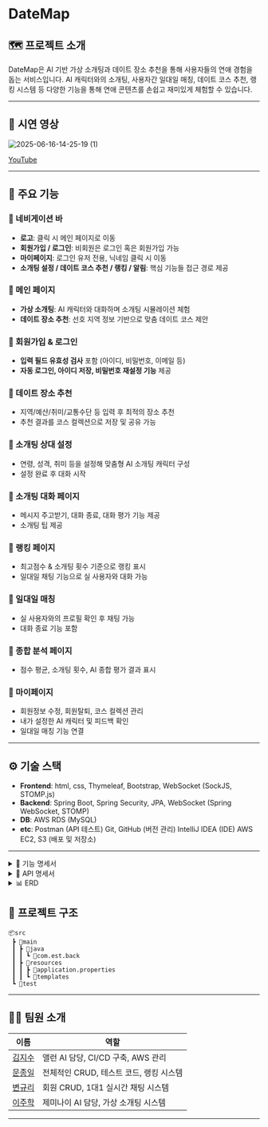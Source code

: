 # DateMap

## 🗺️ 프로젝트 소개

DateMap은 AI 기반 가상 소개팅과 데이트 장소 추천을 통해 사용자들의 연애 경험을 돕는 서비스입니다. AI 캐릭터와의 소개팅, 사용자간 일대일 매칭, 데이트 코스 추천, 랭킹 시스템 등 다양한 기능을 통해 연애 콘텐츠를 손쉽고 재미있게 체험할 수 있습니다.

---
## 🎥 시연 영상

![2025-06-16-14-25-19 (1)](https://github.com/user-attachments/assets/ed82df7c-f60d-465a-8bdc-129a1e29bf55)

[YouTube](https://www.youtube.com/watch?v=00T_Zzqtlj8)

---

## 📌 주요 기능

### 🔹 네비게이션 바

* **로고**: 클릭 시 메인 페이지로 이동
* **회원가입 / 로그인**: 비회원은 로그인 혹은 회원가입 가능
* **마이페이지**: 로그인 유저 전용, 닉네임 클릭 시 이동
* **소개팅 설정 / 데이트 코스 추천 / 랭킹 / 알림**: 핵심 기능들 접근 경로 제공

### 🔹 메인 페이지

* **가상 소개팅**: AI 캐릭터와 대화하며 소개팅 시뮬레이션 체험
* **데이트 장소 추천**: 선호 지역 정보 기반으로 맞춤 데이트 코스 제안

### 🔹 회원가입 & 로그인

* **입력 필드 유효성 검사** 포함 (아이디, 비밀번호, 이메일 등)
* **자동 로그인, 아이디 저장, 비밀번호 재설정 기능** 제공

### 🔹 데이트 장소 추천

* 지역/예산/취미/교통수단 등 입력 후 최적의 장소 추천
* 추천 결과를 코스 컬렉션으로 저장 및 공유 가능

### 🔹 소개팅 상대 설정

* 연령, 성격, 취미 등을 설정해 맞춤형 AI 소개팅 캐릭터 구성
* 설정 완료 후 대화 시작

### 🔹 소개팅 대화 페이지

* 메시지 주고받기, 대화 종료, 대화 평가 기능 제공
* 소개팅 팁 제공

### 🔹 랭킹 페이지

* 최고점수 & 소개팅 횟수 기준으로 랭킹 표시
* 일대일 채팅 기능으로 실 사용자와 대화 가능

### 🔹 일대일 매칭

* 실 사용자와의 프로필 확인 후 채팅 가능
* 대화 종료 기능 포함

### 🔹 종합 분석 페이지

* 점수 평균, 소개팅 횟수, AI 종합 평가 결과 표시

### 🔹 마이페이지

* 회원정보 수정, 회원탈퇴, 코스 컬렉션 관리
* 내가 설정한 AI 캐릭터 및 피드백 확인
* 일대일 매칭 기능 연결

---

## ⚙️ 기술 스택

* **Frontend**: html, css, Thymeleaf, Bootstrap, WebSocket (SockJS, STOMP.js)
* **Backend**: Spring Boot, Spring Security, JPA, WebSocket (Spring WebSocket, STOMP)
* **DB**: AWS RDS (MySQL)
* **etc**: Postman (API 테스트)
  Git, GitHub (버전 관리)
  IntelliJ IDEA (IDE)
  AWS EC2, S3 (배포 및 저장소)

---
<details>
<summary> 📑 기능 명세서 </summary>

네비바

| No. | 구분 | 기능 | 설명 |
| --- | --- | --- | --- |
| 1 | 헤더 | 로고 | 클릭 시 메인 페이지로 이동 |
| 2 |  | 회원가입, 로그인 | 회원 가입 또는 로그인 페이지로 이동 |
| 3 |  | 마이페이지 | 로그인 후 닉네임 클릭시 이동 |
| 4 |  | 소개팅 설정 |  |
| 5 |  | 데이트 코스 추천 | 사용자의 선호 지역에 맞게 추천 |
| 6 |  | 랭킹 |  |
| 7 |  | 알림 | 일대일 채팅방 알림 |

메인페이지

| No. | 항목 | 설명 |
| --- | --- | --- |
| 8 | 가상 소개팅 | AI와 채팅하는 페이지 |
| 9 |  | 가상 소개팅 설정 |
| 10 | 데이트 장소 추천 | 데이트 장소 페이지 |
| 11 |  | 데이트 장소 설정 |

회원 가입

| No. | 항목 | 설명 | 유효성 |
| --- | --- | --- | --- |
| 12 | 아이디 | 로그인에 사용할 ID 입력 |  필수, 특수 문자/ 공백 사용 불가, 영문 + 숫자 최대 12자, 변경 및 중복 불가 |
| 13 | 닉네임 | 닉네임 입력 | 한글/영문/숫자 최대 8자 |
| 14 | 이메일 | 이메일 주소 입력 | 필수 |
| 15 | 비밀번호 | 비밀번호 입력 | 필수, 영문 + 숫자 포함 최대 20자 |
| 16 | 비밀번호 확인 | 비밀번호 재입력 | 비밀번호 일치 확인 |
| 17 | 성별 | 성별 선택 |  |
| 18 | 생년월일 | 연도, 월, 일 입력 |  |
| 19 | 선호 지역 | 사용자의 선호지역 중심으로 메인페이지 코스 컬렉션 추천 (최대 2개까지) |  |
| 20 | 약관 동의 | 이용약관, 개인정보처리방침 |  |
| 21 | 회원 가입 | 유효성 통과 시 회원 가입 disabled 해제 |  |
| 22 | 로그인 링크 | 회원가입 후 로그인 페이지로 이동 |  |

로그인 페이지

| No. | 항목 | 설명 | 유효성 |
| --- | --- | --- | --- |
| 23 | 아이디(이메일) 입력 | 아이디(이메일) 입력 필드 | 필수, 공백 불가 |
| 24 | 비밀번호 입력 | 비밀번호 입력 필드 | 필수 |
| 25 | 아이디 저장 | 로그인 한 아이디 저장 | 선택(체크 박스) |
| 26 | 아이디 찾기 | 닉네임과 이메일 입력을 통해 찾기 |  |
| 27 | 비밀번호 재설정 | 아이디와 이메일 입력을 통해 재설정 |  |
| 28 | 로그인 버튼 | 로그인 요청 | 아이디/비번 모두 입력 시 버튼 활성화 |
| 29 | 회원 가입 버튼 | 회원 가입 페이지로 이동 |  |

데이트 장소 추천 설정 페이지

| No. | 항목 | 설명 |
| --- | --- | --- |
| 30 | 지역 | 선호 지역 / 지역 정보만으로도 코스짜기 가능 |
| 31 | 예산 | 데이트 비용 |
| 32 | 취미 | 커플의 취미 |
| 33 | 데이트 날짜 | 데이트 날짜 |
| 34 | 교통수단 | 어떤 교통수단을 이용하는지 (버스, 지하철 등등) |

데이트 장소 추천 페이지

| No. | 항목 | 설명 |
| --- | --- | --- |
| 35 | 지역 | 데이트 지역 |
| 36 | 장소 | 데이트 장소 |
| 37 | 설명 | 장소에 대한 설명 |
| 38 | 저장하기 | 코스 콜렉션으로 만들기 / 제목과 사진을 기입 후 저장 |
| 39 | 공유 | url 공유하기 |
| 40 | 뒤로가기 | 데이트 장소 추천 설정 페이지로 돌아감 |

소개팅 상대방 설정 페이지

| No. | 항목 | 설명 |
| --- | --- | --- |
| 41 | 대화 상대 설정 | 캐릭터 프리셋 및 커스텀 가능 |
| 42 | 나이 | 연령대별로 설정 / 20대부터 50대까지 설정 |
| 43 | 성격 | 성격 설정: 내향적, 외향적 |
| 44 | 취미 | 취미 선택 : 운동, 반려동물, 게임, 드라이브, 술 , 독서 등 |
| 45 | 사진 | 상대방 이미지 설정 |
| 46 | 대화 시작 | 설정한 상대방과 대화 시작 / 나이, 성격,취미를 기반으로 대화 |

소개팅(대화) 페이지

| No. | 항목 | 설명 | 세부 정보 |
| --- | --- | --- | --- |
| 47 | 채팅 | 상대방과 대화 | 상대방이 보낸 메시지와 사용자가 보낸 메시지를 확인 |
| 48 | 메시지 전송 | 상대방에게 메시지 전송 | 상대방에게 메시지 전송 |
| 49 | 대화 종료 | 대화를 종료 | 현재 상대방과의 대화를 종료, 이어서 대화 불가 |
| 50 | 평가 하기 | 전체적인 대화 내용 평가 | 사용자와 AI의 대화를 전체적으로 평가하여 대화를 잘 했는지 평가 |
| 51 | 팁 | 소개팅 팁 제공 |  |

랭킹 페이지

| No. | 항목 | 설명 | 세부 정보 |
| --- | --- | --- | --- |
| 52 | 랭킹 | 10등까지 등수 표시 | 최고 점수 , 소개팅 횟수 기준 |
| 53 | 랭킹 분류 | 최고 점수, 소개팅 횟수로 랭킹 기준 설정 | 점수가 높은 순으로 정렬하거나 , 소개팅기능을 사용한 횟수로 정렬 |
| 54 | 일대일 채팅 | 랭킹에 등록 되어있는 사용자와 일대일 채팅 가능 |  |

일대일 매칭 페이지 

| No. | 항목 | 설명 |
| --- | --- | --- |
| 55 | 프로필  | 상대방과 내 프로필 표시 |
| 56 | 채팅 | 일대일 채팅 |
| 57 | 대화 종료 | 대화 종료 |

종합 분석 페이지

| No. | 항목 | 설명 |
| --- | --- | --- |
| 58 | 점수 | 받은 점수들의 평균 |
| 59 | 소개팅 횟수 | 소개팅한 횟수 |
| 60 | 종합 평가 | ai의 종합 평가 |

마이페이지

| No. | 항목 | 설명 |
| --- | --- | --- |
| 61 | 회원 정보 수정 | 프로필 이미지, 아이디, 이메일 등등 수정 가능 |
| 62 | 회원 탈퇴 |  |
| 63 | 종합 분석 평가 | 종합 분석 평가 페이지로 이동 |
| 64 | 코스 컬렉션 | 나의 데이트 코스 추천 컬렉션(이미지 수정, 코스 삭제 가능) |
| 65 | 소개팅 상대 | 지금까지 한 ai 소개팅 상대 & 피드백 |
| 66 | 매칭 서비스 | 현재 가입되어 있는 이성의 사용자들과 일대일 채팅 가능 |

</details>

<details>
<summary> 📖 API 명세서 </summary>

회원 CRUD(로그인/회원가입/마이페이지)

User

| 🏷NAME | ⚙METHOD | 📎URL | 📖DESCRIPTION |
| --- | --- | --- | --- |
| 로그인 페이지 진입 | GET | /login | 쿠키에 저장된 ID 확인 후 로그인 페이지 렌더링 |
| 로그인 요청 처리 | POST | /login | 로그인 및 세션 저장 + rememberMe 처리 |
| 로그아웃 | GET | /logout | 세션 무효화 후 메인 페이지로 이동 |
| 회원가입 페이지 진입 | GET | /join | 회원가입 입력 폼 페이지 렌더링 |
| 회원가입 요청 처리 | POST | /join | 회원가입 입력 검증 및 가입 처리 |
| 아이디 중복 확인 | GET | /api/user/checkUserId | userId 중복 여부 확인 |
| 닉네임 중복 확인 | GET | /api/user/checkNickName | nickName 중복 여부 확인 |
| 이메일 중복 확인 | GET | /api/user/checkEmail | email 중복 여부 확인 |
| 회원가입 API 처리 | POST | /api/user | 회원가입 요청 처리 (API 방식) |
| 아이디 찾기 | POST | /api/user/findId | 이름과 이메일로 아이디 찾기 |
| 비밀번호 재설정 본인확인 | POST | /api/user/verifyPassword | 아이디+이메일로 비밀번호 재설정 본인 확인 |
| 비밀번호 재설정 | POST | /api/user/resetPassword | usn으로 비밀번호 변경 |
| 내 프로필 조회 | GET | /api/user/profile | 로그인된 유저의 정보 반환 (API) |
| 내 프로필 수정 | PATCH | /api/user/profile | 유저 정보 및 이미지 수정 (multipart/form-data) |
| 회원 탈퇴 | DELETE | /api/user/{usn} | 로그인 유저 본인의 계정 탈퇴 처리 |
| 프로필 수정 페이지 진입 | GET | /profile/edit | 현재 유저의 정보를 폼에 미리 담아 렌더링 |

blind_date 소개팅 상대 CRUD

| 🏷NAME | ⚙METHOD | 📎URL | 📖DESCRIPTION |
| --- | --- | --- | --- |
| 파트너 조회 | GET | /api/partner/{id} | ID로 특정 파트너 정보 조회 |
| 파트너 삭제 | DELETE | /api/partner/{id} | ID로 특정 파트너 삭제 (채팅방과 연결된 경우 주의 필요) |
| 파트너 조건 설정 페이지  | GET | /partner-setting | 로그인한 사용자가 데이트 조건 설정 페이지로 이동 |

date_recommend

| 🏷NAME | ⚙METHOD | 📎URL | 📖DESCRIPTION |
| --- | --- | --- | --- |
| 추천 코스 생성 | POST | /api/recommend | 새로운 추천 코스 등록, 이미지 업로드 포함 |
| 추천 코스 전체 조회 | GET | /api/recommend | 저장된 모든 추천 코스 목록 조회 |
| 추천 코스 단건 조회 | GET | /api/recommend/{id} | ID로 특정 추천 코스 조회 |
| 추천 코스 전체 삭제 | DELETE | /api/recommend | 모든 추천 코스를 삭제 |
| 추천 코스 단건 삭제 | DELETE | /api/recommend/{id} | ID로 특정 추천 코스를 삭제 |
| 추천 코스 이미지 수정 | PATCH | /api/recommend/{id} | ID로 특정 추천 코스의 이미지 파일 수정 |
| 추천 코스 상세 페이지 보기 | GET | /recommend/place/{id} | 추천 코스 ID에 해당하는 상세 정보 페이지 렌더링 |

ranking

| 🏷NAME | ⚙METHOD | 📎URL | 📖DESCRIPTION |
| --- | --- | --- | --- |
| 전체 랭킹 조회 | GET | /api/ranking | 기본 랭킹 정보 조회 |
| 점수 기반 랭킹 조회 | GET | /api/ranking/score | 점수 기준 랭킹 정보 조회 |
| 참여 횟수 랭킹 조회 | GET | /api/ranking/count | 소개팅 참여 횟수 기준 랭킹 조회 |
| 랭킹 페이지 진입 | GET | /ranking | 점수 기준 랭킹 리스트를 HTML 페이지로 렌더링 |

analyze

| 🏷NAME | ⚙METHOD | 📎URL | 📖DESCRIPTION |
| --- | --- | --- | --- |
| 종합분석 | GET | /analyze | 모든 피드백을 기준으로 종합평가 |

blind_date_chat

| 🏷NAME | ⚙METHOD | 📎URL | 📖DESCRIPTION |
| --- | --- | --- | --- |
| 메시지 전송 | POST | /api/chat/{chatroomId} | 사용자의 메시지를 Gemini에게 보내고 저장 |
| 채팅방 삭제 | DELETE | /api/chat/{chatroomId} | 채팅방 및 메시지 삭제 |
| 피드백 생성 요청 | POST | /api/chat/{chatroomId}/feedback | Gemini에게 피드백 생성 요청 후 저장 및 리다이렉트 |
| 채팅방 보기 | GET | /chat/{chatroomId} | 채팅 메시지와 상대방 정보 출력 |
| 피드백 보기 | GET | /chat/{chatroomId}/feedback | 해당 채팅방의 Gemini 피드백 결과 출력 |

Chatroom

| 🏷NAME | ⚙METHOD | 📎URL | 📖DESCRIPTION |
| --- | --- | --- | --- |
| 채팅방 생성 및 시작 | POST | /api/chatroom | Partner 저장 후 채팅방 생성 + 첫 메시지 전송 |
| 모든 채팅방 목록 조회 | GET | /api/chatroom | 전체 채팅방 목록을 조회 |
| 특정 채팅방 상세 조회 | GET | /api/chatroom/{id} | ID로 특정 채팅방 정보 조회 |
| 특정 채팅방 삭제 | DELETE | /api/chatroom/{id} | ID로 채팅방 삭제 (Partner 삭제 예정 포함) |

matching_chat

| 🏷NAME | ⚙METHOD | 📎URL | 📖DESCRIPTION |
| --- | --- | --- | --- |
| 일대일 채팅방 생성 또는 조회 | POST | /matchchat/createOrGetRoom | 상대 닉네임 기반으로 채팅방 생성 또는 기존 방 반환 |
| 일대일 채팅방 입장 | GET | /matchchat/room/{chatroomId} | 채팅방 입장 및 상대방 프로필, 메시지 출력 |
| 일대일 채팅 종료 처리 | POST | /matchchat/{chatroomId}/end | 채팅 종료 후 채팅방 제거 및 메인으로 리다이렉트 |
| 매칭 가능한 사용자 목록 조회 | GET | /api/matchableUsers | 가입되어있는 이성의 사용자 목록 조회  |

Notification

| 🏷NAME | ⚙METHOD | 📎URL | 📖DESCRIPTION |
| --- | --- | --- | --- |
| 읽지 않은 알림 개수 조회 | GET | /api/notifications/unread-count | 로그인된 사용자의 읽지 않은 알림 개수 반환 |
| 전체 알림 목록 조회 | GET | /api/notifications | 로그인된 사용자의 전체 알림 목록 반환 |
| 전체 알림 읽음 처리 | POST | /api/notifications/mark-all-read | 사용자의 모든 알림을 읽음 상태로 변경 |

Alan_ai

| 🏷NAME | ⚙METHOD | 📎URL | 📖DESCRIPTION |
| --- | --- | --- | --- |
| Alan 응답 요청 | GET | /api/alan | Alan AI로부터 응답 받기 |

Main

| 🏷NAME | ⚙METHOD | 📎URL | 📖DESCRIPTION |
| --- | --- | --- | --- |
| 메인 페이지 진입 | GET | /main | 최신 파트너 및 추천 정보 4개씩 로드 후 메인 페이지 렌더링 |

MyPage

| 🏷NAME | ⚙METHOD | 📎URL | 📖DESCRIPTION |
| --- | --- | --- | --- |
| 마이페이지 보기 | GET | /mypage | 로그인한 유저의 프로필, 평가, 추천 코스 등을 마이페이지에 표시 |
---
</details>
<details> 
<summary>📊 ERD </summary>

![image](https://github.com/user-attachments/assets/a5393814-80eb-4321-93ee-8a4a7ed5340e)

## 테이블 리스트

## 📁 user (회원)

| 컬럼명 | 타입 | 제약조건 | 설명 |
| --- | --- | --- | --- |
| usn | BIGINT | PK, AUTO_INCREMENT, UNIQUE | 유저 고유 번호 |
| user_id | VARCHAR(50) | NOT NULL, UNIQUE | 아이디 |
| nickName | VARCHAR(80) | NOT NULL, UNIQUE | 닉네임 |
| password | VARCHAR(100) | NOT NULL | 비밀번호 |
| email | VARCHAR(255) | NOT NULL, UNIQUE | 이메일 주소 |
| gender | VARCHAR(2) | NOT NULL | 성별 |
| date_of_birth | DATE | NOT NULL | 생년월일 |
| prefer_area | VARCHAR(100) | NOT NULL | 선호 지역 |
| prefer_area_detail | VARCHAR(100) | NOT NULL | 상세 지역 |
| profile_img | VARCHAR(255) | NOT NULL | 프로필 이미지 |
| join_date | TIMESTAMP | NOT NULL | 가입일시 |

---

## 💬 chatroom (채팅방)

| 제목 | 1열 | 2열 | 3열 |
| --- | --- | --- | --- |
| 컬럼명 | 타입 | 제약조건 | 설명 |
| id | BIGINT | PK, AUTO_INCREMENT | 채팅방 ID |
| usn | BIGINT | FK → user(usn) | 내 유저번호 |
| partner_id | BIGINT | FK → user(usn) | 상대 유저번호 |

---

## 💬 chat_message (채팅 메시지)

| 컬럼명 | 타입 | 제약조건 | 설명 |
| --- | --- | --- | --- |
| id | BIGINT | PK, AUTO_INCREMENT | 메시지 ID |
| room_id | BIGINT | FK → chatroom(id) | 채팅방 ID |
| role | ENUM | NOT NULL | 발신자 역할 (USER/AI 등) |
| message | TEXT | NOT NULL | 메시지 내용 |
| created_at | TIMESTAMP | NOT NULL | 발신 시각 |

---

## 🧠 blind_data_character (소개팅 캐릭터)

| 컬럼명 | 타입 | 제약조건 | 설명 |
| --- | --- | --- | --- |
| char_id | BIGINT | PK, AUTO_INCREMENT | 캐릭터 ID |
| gender | VARCHAR(2) | NOT NULL | 성별 |
| age_group | VARCHAR(10) | NOT NULL | 연령대 |
| personal_type | VARCHAR(10) | NOT NULL | 성격 유형 |
| hobby | VARCHAR(50) | NOT NULL | 취미 |
| image_url | VARCHAR(255) | NOT NULL | 캐릭터 이미지 URL |
| created_at | TIMESTAMP | NOT NULL | 생성일시 |

---

## 📝 blind_date_feedback (소개팅 평가)

| 컬럼명 | 타입 | 제약조건 | 설명 |
| --- | --- | --- | --- |
| id | BIGINT | PK, AUTO_INCREMENT | 평가 ID |
| char_id | BIGINT | FK → blind_date_character | 캐릭터 ID |
| usn | BIGINT | FK → user(usn) | 유저 번호 |
| created_at | TIMESTAMP |  | 작성 시각 |
| summary | TEXT | NOT NULL | 대화 요약 |
| feedback | TEXT | NOT NULL | 피드백 내용 |
| score | INT | NOT NULL | 점수 (평가) |

---

## 🧭 date_course (데이트 코스)

| 컬럼명 | 타입 | 제약조건 | 설명 |
| --- | --- | --- | --- |
| course_id | BIGINT | PK, AUTO_INCREMENT | 코스 ID |
| usn | BIGINT | FK → user(usn) | 작성자 |
| image_url | VARCHAR(255) | NOT NULL | 대표 이미지 URL |
| title | VARCHAR(50) | NOT NULL | 코스 제목 |
| content1 ~ 4 | LONGTEXT | NOT NULL | 코스 상세 설명 |
| saved_at | TIMESTAMP | NOT NULL | 저장일시 |
| area | VARCHAR(20) | NOT NULL | 지역 정보 |

---

## 🏆 ranking (랭킹)

| 컬럼명 | 타입 | 제약조건 | 설명 |
| --- | --- | --- | --- |
| id | BIGINT | PK, AUTO_INCREMENT | 랭킹 ID |
| usn | BIGINT | FK → user(usn) | 유저 번호 |
| nickname | VARCHAR(50) | NOT NULL | 유저 닉네임 |
| gender | VARCHAR(10) | NOT NULL | 성별 |
| profile_img | VARCHAR(255) | NOT NULL | 프로필 이미지 |
| score | INT UNSIGNED | NOT NULL | 점수 |
| achieved_time | TIMESTAMP | NOT NULL | 달성 시각 |

</details>

## 📁 프로젝트 구조

```
📦src
 ┣ 📂main
 ┃ ┣ 📂java
 ┃ ┃ ┗ 📂com.est.back
 ┃ ┣ 📂resources
 ┃ ┃ ┣ 📜application.properties
 ┃ ┃ ┗ 📜templates
 ┗ 📂test
```

---

## 🙋‍♀️ 팀원 소개

| 이름  | 역할                   |
| --- | -------------------- |
| [김지수](https://github.com/J1sooo) | 앨런 AI 담당, CI/CD 구축, AWS 관리 |
| [문종일](https://github.com/tetsuya0083) | 전체적인 CRUD, 테스트 코드, 랭킹 시스템   |
| [변규리](https://github.com/gyuri0124) | 회원 CRUD, 1대1 실시간 채팅 시스템   |
| [이주학](https://github.com/wngkr38) | 제미나이 AI 담당, 가상 소개팅 시스템  |

---
